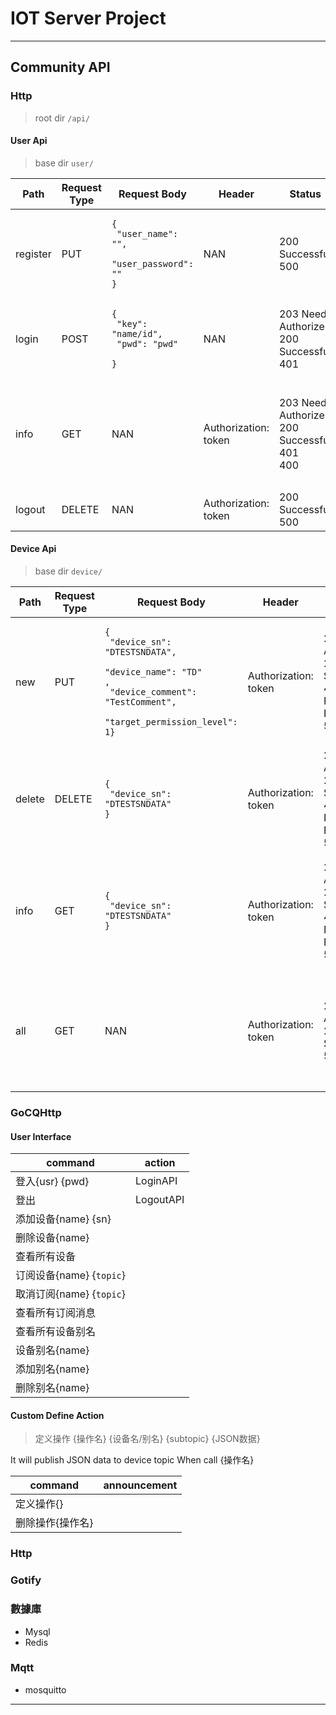 # IOT Server Project

---

## Community API

### Http

> root dir `/api/`

#### User Api

> base dir `user/`

| Path     | Request Type | Request Body                                                                                 | Header               | Status                                                | Response Body                                                                                                                                                   |
|----------|--------------|----------------------------------------------------------------------------------------------|----------------------|-------------------------------------------------------|-----------------------------------------------------------------------------------------------------------------------------------------------------------------|
| register | PUT          | <pre lang="json"><code>{<br/>  "user_name": "",<br/>  "user_password": ""<br/>}</code></pre> | NAN                  | 200 Successful<br/>500                                |                                                                                                                                                                 |
| login    | POST         | <pre lang="json"><code>{<br/>  "key": "name/id",<br/>  "pwd": "pwd" <br/>}</pre></code>      | NAN                  | 203 Need Authorize<br/>200 Successful<br/>401         | <pre><code lang="json">{<br/>  "token": ""<br/>}</code></pre>                                                                                                   |
| info     | GET          | NAN                                                                                          | Authorization: token | 203 Need Authorize<br/>200 Successful<br/>401<br/>400 | <pre><code lang="json">{<br/>  "user_id": 2,<br/>  "user_name": "testUser10",<br/>  "user_password": "",<br/>  "user_permission_level": 100 <br/>}</code></pre> |
| logout   | DELETE       | NAN                                                                                          | Authorization: token | 200 Successful<br/>500                                |                                                                                                                                                                 |

#### Device Api

> base dir `device/`

| Path   | Request Type | Request Body                                                                                                                                                                       | Header               | Status                                                                 | Response Body                                                                                                                                                  |
|--------|--------------|------------------------------------------------------------------------------------------------------------------------------------------------------------------------------------|----------------------|------------------------------------------------------------------------|----------------------------------------------------------------------------------------------------------------------------------------------------------------|
| new    | PUT          | <pre lang="json"><code>{<br/>  "device_sn": "DTESTSNDATA",<br/>  "device_name": "TD"<br/>,<br/>  "device_comment": "TestComment",<br/>  "target_permission_level": 1}</code></pre> | Authorization: token | 203 Need Authorize<br/>200 Successful<br/>400 Request Body Err<br/>500 |                                                                                                                                                                |
| delete | DELETE       | <pre lang="json"><code>{<br/>  "device_sn": "DTESTSNDATA"<br/>}</pre></code>                                                                                                       | Authorization: token | 203 Need Authorize<br/>200 Successful<br/>400 Request Body Err<br/>500 |                                                                                                                                                                |
| info   | GET          | <pre lang="json"><code>{<br/>  "device_sn": "DTESTSNDATA"<br/>}</pre></code>                                                                                                       | Authorization: token | 203 Need Authorize<br/>200 Successful<br/>400 Request Body Err<br/>500 | <pre><code lang="json">{<br/>  "device_id": 2,<br/>  "device_name": "Name",<br/>  "device_sn": "",<br/>  "target_permission_level": 50 <br/>}</code></pre>     |
| all    | GET          | NAN                                                                                                                                                                                | Authorization: token | 203 Need Authorize<br/>200 Successful<br/>500                          | <pre><code lang="json">\[{<br/>  "device_id": 2,<br/>  "device_name": "Name",<br/>  "device_sn": "",<br/>  "target_permission_level": 50 <br/>}\]</code></pre> |

### GoCQHttp

#### User Interface

[//]: # (TODO)

| command              | action    |
|----------------------|-----------|
| 登入{usr} {pwd}        | LoginAPI  |
| 登出                   | LogoutAPI |
| 添加设备{name} {sn}      |           |
| 删除设备{name}           |           |
| 查看所有设备               |           |
| 订阅设备{name} {`topic`} |           |
| 取消订阅{name} {`topic`} |           |
| 查看所有订阅消息             |           |
| 查看所有设备别名             |           |
| 设备别名{name}           |           |
| 添加别名{name}           |           |
| 删除别名{name}           |           |

#### Custom Define Action

> 定义操作 {操作名} {设备名/别名} {subtopic} {JSON数据}

It will publish JSON data to device topic When call {操作名}

| command   | announcement |
|-----------|--------------|
| 定义操作{}    |              |
| 删除操作{操作名} |              |

### Http

### Gotify

### 數據庫

* Mysql
* Redis

### Mqtt

* mosquitto

---
